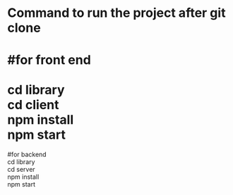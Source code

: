 # Command to run the project after git clone

#for front end <br />  
cd library <br /> 
cd client <br /> 
npm install <br /> 
npm start<br /> 
===================================
#for backend<br /> 
cd library <br /> 
cd server <br /> 
npm install <br /> 
npm start<br /> 
